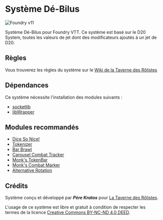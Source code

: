 # Système Dé-Bilus
![Foundry v11](https://img.shields.io/badge/foundry-v11-green)

Système Dé-Bilus pour Foundry VTT.
Ce système est basé sur le D20 System, toutes les valeurs de jet dont des modificateurs ajoutés à un jet de D20.

## Règles
Vous trouverez les règles du système sur le [Wiki de la Taverne des Rôlistes](https://wiki.taverne-des-rolistes.fr/books/version-d20-originale)

## Dépendances
Ce système nécessite l'installation des modules suivants :
- [socketlib](https://foundryvtt.com/packages/socketlib)
- [libWrapper](https://foundryvtt.com/packages/lib-wrapper)

## Modules recommandés
- [Dice So Nice!](https://foundryvtt.com/packages/dice-so-nice)
- [Tokenizer](https://foundryvtt.com/packages/vtta-tokenizer)
- [Bar Brawl](https://foundryvtt.com/packages/barbrawl)
- [Carousel Combat Tracker](https://foundryvtt.com/packages/combat-tracker-dock)
- [Monk's TokenBar](https://foundryvtt.com/packages/monks-tokenbar)
- [Monk's Combat Marker](https://foundryvtt.com/packages/monks-combat-marker)
- [Alternative Rotation](https://foundryvtt.com/packages/alternative-rotation)

## Crédits
Système conçu et développé par ***Père Kratos*** pour [La Taverne des Rôlistes](https://taverne-des-rolistes.fr).

L'usage de ce système est libre et gratuit à condition de respecter les termes de la licence [Creative Commons BY-NC-ND 4.0 DEED](https://creativecommons.org/licenses/by-nc-nd/4.0/).